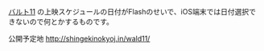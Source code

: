 [バルト11](http://wald11.com/index.html) の上映スケジュールの日付がFlashのせいで、iOS端末では日付選択できないので何とかするものです。

公開予定地 http://shingekinokyoj.in/wald11/
